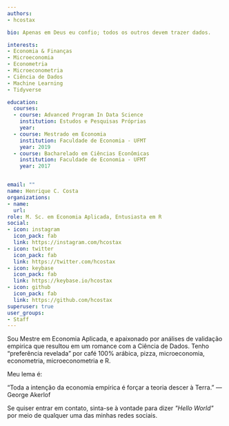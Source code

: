```yaml
---
authors:
- hcostax

bio: Apenas em Deus eu confio; todos os outros devem trazer dados.

interests:
- Economia & Finanças
- Microeconomia
- Econometria
- Microeconometria
- Ciência de Dados
- Machine Learning
- Tidyverse

education:
  courses:
  - course: Advanced Program In Data Science
    institution: Estudos e Pesquisas Próprias
    year:
  - course: Mestrado em Economia 
    institution: Faculdade de Economia - UFMT
    year: 2019
  - course: Bacharelado em Ciências Econômicas
    institution: Faculdade de Economia - UFMT
    year: 2017


email: ""
name: Henrique C. Costa
organizations:
- name:
  url:
role: M. Sc. em Economia Aplicada, Entusiasta em R
social:
- icon: instagram
  icon_pack: fab
  link: https://instagram.com/hcostax
- icon: twitter
  icon_pack: fab
  link: https://twitter.com/hcostax
- icon: keybase
  icon_pack: fab
  link: https://keybase.io/hcostax
- icon: github
  icon_pack: fab
  link: https://github.com/hcostax
superuser: true
user_groups:
- Staff
---
```


Sou Mestre em Economia Aplicada, e apaixonado por análises de validação empirica que resultou em um romance com a Ciência de Dados. 
Tenho “preferência revelada” por café 100% arábica, pizza, microeconomia, econometria, microeconometria e R. 

Meu lema é:

“Toda a intenção da economia empírica é forçar a teoria descer à Terra.” — George Akerlof

Se quiser entrar em contato, sinta-se à vontade para dizer _"Hello World"_ por meio de qualquer uma das minhas redes sociais.
